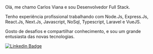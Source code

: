 Olá, me chamo Carlos Viana e sou Desenvolvedor Full Stack.

Tenho experiência profissional trabalhando com Node.Js, Express.Js, React.Js, Next.Js, Javascript, NoSql, Typescript, Laravel e VueJS.

Gosto de desafios e compartilhar conhecimento, e sou um grande entusiasta das novas tecnologias.

[![Linkedin Badge](https://img.shields.io/badge/-LinkedIn-blue?style=flat-square&logo=Linkedin&logoColor=white&link=https://www.linkedin.com/in/carlos-eduardo-alves-viana/)](https://www.linkedin.com/in/carlos-eduardo-alves-viana/)
